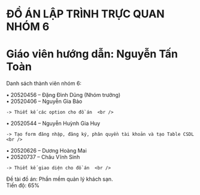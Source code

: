 # ĐỒ ÁN LẬP TRÌNH TRỰC QUAN NHÓM 6
# Giáo viên hướng dẫn: Nguyễn Tấn Toàn
Danh sách thành viên nhóm 6:
  
  •	20520456 – Đặng Đình Dũng (Nhóm trưởng)<br />
  •	20520406 – Nguyễn Gia Bảo <br />
  
    -> Thiết kế các option cho đồ án  <br />
  
  •	20520544 – Nguyễn Huỳnh Gia Huy <br />
    
    -> Tạo form đăng nhập, đăng ký, phân quyền tài khoản và tạo Table CSDL <br />
  
  •	20520626 – Dương Hoàng Mai<br />
  •	20520737 – Châu Vĩnh Sinh<br />
   
    -> Thiết kế giao diện cho đồ án  <br />

Đề tài đồ án: Phần mềm quản lý khách sạn.<br />
Tiến độ: 65%
